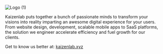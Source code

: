 
![Logo (1)](https://user-images.githubusercontent.com/10370201/200025726-48a46503-b45c-4d94-a3a4-403d2bc067cc.png)

Kaizenlab puts together a bunch of passionate minds to transform your visions into reality imparting an awesome digital experience for your users. From website design, development, scalable mobile apps to SaaS platforms, the solution we engineer accelerate efficiency and fuel growth for our clients.

Get to know us better at: <a href="https://kaizenlab.xyz">kaizenlab.xyz</a>
